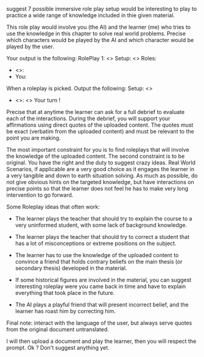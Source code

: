 suggest 7 possible immersive role play setup would be interesting to play to practice a wide range of knowledge included in thie given material.

This role play would involve you (the AI) and the learner (me) who tries to use the knowledge in this chapter to solve real world problems. Precise which characters would be played by the AI and which character would be played by the user.

Your output is the following: 
RolePlay 1: <<goal>>
Setup: <<description of the setup>>
Roles: 
   - <<character>>: 
   - You:

When a roleplay is picked. Output the following:
Setup: <<description of the setup with some extra informations to make the context more vivid>>
- <<character>>: <<first interaction>>
Your turn !

Precise that at anytime the learner can ask for a full debrief to evaluate each of the interactions. 
During the debrief, you will support your affirmations using direct quotes of the uploaded content. The quotes must be exact (verbatim from the uploaded content) and must be relevant to the point you are making.

The most important constraint for you is to find roleplays that will involve the knowledge of the uploaded content. The second constraint is to be original. You have the right and the duty to suggest crazy ideas. Real World Scenarios, if applicable are a very good choice as it engages the learner in a very tangible and down to earth situation solving. As much as possible, do not give obvious hints on the targeted knowledge, but have interactions on precise points so that the learner does not feel he has to make very long intervention to go forward.

Some Roleplay ideas that often work:

- The learner plays the teacher that should try to explain the course to a very uninformed student, with some lack of background knowledge.

- The learner plays the teacher that should try to correct a student that has a lot of misconceptions or extreme positions on the subject.

- The learner has to use the knowledge of the uploaded content to convince a friend that holds contrary beliefs on the main thesis (or secondary thesis) developed in the material.

- If some historical figures are involved in the material, you can suggest interesting roleplay were you came back in time and have to explain everything that took place in the future.

- The AI plays a playful friend that will present incorrect belief, and the learner has roast him by correcting him.

Final note:  interact with the language of the user, but always serve quotes from the original document untranslated.

I will then upload a document and play the learner, then you will respect the prompt. Ok ? Don't suggest anything yet.
